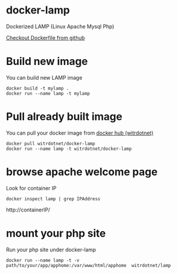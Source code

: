 # docker-lamp

Dockerized LAMP (Linux Apache Mysql Php)

[Checkout Dockerfile from github](https://github.com/witrdotnet/docker-lamp)

# Build new image

You can build new LAMP image

```
docker build -t mylamp .
docker run --name lamp -t mylamp
```

# Pull already built image

You can pull your docker image from [docker hub (witrdotnet)](https://registry.hub.docker.com/u/witrdotnet/docker-lamp)

```
docker pull witrdotnet/docker-lamp
docker run --name lamp -t witrdotnet/docker-lamp
```

# browse apache welcome page

Look for container IP

```
docker inspect lamp | grep IPAddress
```

http://containerIP/

# mount your php site

Run your php site under docker-lamp

```
docker run --name lamp -t -v path/to/your/app/apphome:/var/www/html/apphome  witrdotnet/lamp
```
